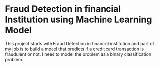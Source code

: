 # Fraud Detection in financial Institution using Machine Learning Model
This project starts with Fraud Detection in financial institution and part of my job is to build a model that predicts if a credit card transaction is fraudulent or not. I need to model the problem as a binary classification problem. 
